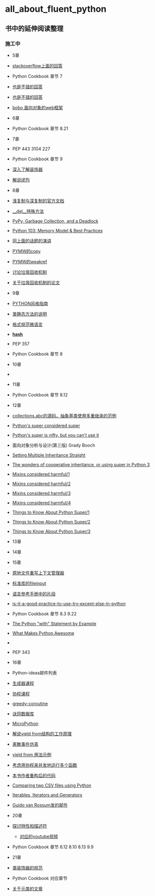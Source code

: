 # all_about_fluent_python

## 书中的延伸阅读整理

### 施工中

- 5章
- [stackoverflow上面的回答](https://stackoverflow.com/questions/3038033/what-are-good-uses-for-python3s-function-annotations)
- Python Cookbook 章节 7
- [也是不错的回答](https://stackoverflow.com/questions/13784713/what-good-are-python-function-annotations)
- [也是不错的回答](https://stackoverflow.com/questions/3252228/python-why-is-functools-partial-necessary)
- [bobo 面向对象的web框架](http://bobo.readthedocs.io/en/latest/)


- 6章
- Python Cookbook 章节 8.21


- 7章
- PEP 443 3104 227
- Python Cookbook 章节 9
- [深入了解装饰器](https://github.com/GrahamDumpleton/wrapt/tree/develop/blog)
- [解说闭包](http://effbot.org/zone/closure.html)


- 8章
- [浅复制与深复制的官方文档](http://docs.python/3/library/copy.html)
- [__del__特殊方法](http://docs.python/3/reference/datamodel.html#object.__del__)
- [PyPy, Garbage Collection, and a Deadlock](http://emptysqua.re/blog/pypy-garbage-collection-and-a-deadlock/)
- [Python 103: Memory Model & Best Practices](http://conferences.oreilly.com/oscon/oscon2013/public/schedule/detail/29374)
- [同上面的话题的演讲](http://www.youtube.com/watch?v=HHFCFJSPWrI)
- [PYMW的copy](http://pymotw.com/3/copy/)
- [PYMW的weakref](http://pymotw.com/3/weakref/)
- [讨论垃圾回收机制](http://effbot.org/pyfaq/how-does-python-manage-memory.htm)
- [关于垃圾回收机制的论文](http://thp.io/2012/python-gc/python_gc_final_2012-01-22.pdf)


- 9章
- [PYTHON风格指南](http://pythonpaste.org/StyleGuide.html)
- [类静态方法的说明](https://julien.danjou.info/blog/2013/guide-python-static-class-abstract-methods)
- [格式规范微语言](http://docs.python.org/3/3library/string.html#formatspec)
- [__hash__](https://docs.python.org/3/reference/datamodel.html)
- PEP 357
- Python Cookbook 章节 8


- 10章
- []()


- 11章
- Python Cookbook 章节 8.12


- 12章
- [collections.abc的源码，抽象基类使用多重继承的范例](https://github.com/python/cpython/blob/3.6/Lib/_collections_abc.py)
- [Python's super considered super](https://rhettinger.wordpress.com/2011/05/26/super-considered-super/)
- [Python's super is nifty, but you can't use it](https://fuhm.net/super-harmful/)
- 面向对象分析与设计(第三版) Grady Booch
- [Setting Multiple Inheritance Straight](http://www.artima.com/weblogs/viewpost.jsp?thread=246488)
- [The wonders of cooperative inheritance, or using super in Python 3](http://www.artima.com/weblogs/viewpost.jsp?thread=281127)
- [Mixins considered harmful/1](http://www.artima.com/weblogs/viewpost.jsp?thread=246341)
- [Mixins considered harmful/2](http://www.artima.com/weblogs/viewpost.jsp?thread=246483)
- [Mixins considered harmful/3](http://www.artima.com/weblogs/viewpost.jsp?thread=254367)
- [Mixins considered harmful/4](http://www.artima.com/weblogs/viewpost.jsp?thread=254507)
- [Things to Know About Python Super/1](http://www.artima.com/weblogs/viewpost.jsp?thread=236275)
- [Things to Know About Python Super/2](http://www.artima.com/weblogs/viewpost.jsp?thread=236278)
- [Things to Know About Python Super/3](http://www.artima.com/weblogs/viewpost.jsp?thread=237121)


- 13章


- 14章


- 15章
- [原地文件重写上下文管理器](http://www.zopatista.com/python/2013/11/26/inplace-file-rewriting/)
- [标准库的fileinput](https://docs.python.org/3/library/fileinput.html#fileinput.input)
- [语言参考手册中的片段](https://docs.python.org/3/reference/compound_stmts.html)
- [is-it-a-good-practice-to-use-try-except-else-in-python](http://stackoverflow.com/questions/16138232/is-it-a-good-practice-to-use-try-except-else-in-python)
- Python Cookbook 章节 8.3 9.22
- [The Python "with" Statement by Example](http://preshing.com/20110920/the-python-with-statement-by-example/)
- [What Makes Python Awesome ](http://pyvideo.org/video/1669/keynote-3)
- [](https://speakerdeck.com/pyconslides/transforming-code-into-beautiful-idiomatic-python-by-raymond-hettinger-1?slice=34)
- PEP 343


- 16章
- Python-ideas邮件列表
- [生成器课程](http://www.dabeaz.com/generators/)
- [协程课程](http://www.dabeaz.com/coroutines/)
- [greedy-coroutine](http://seriously.donusethiscode.com/2013/05/01/greedy-coroutine.html)
- [诀窍数据库](https://code.activestate.com/recipes/tags/coroutine/)
- [MicroPython](http://micropython.org/)
- [解说yield from结构的工作原理](http://flupy.org/resources/yield-from.pdf)
- [离散事件仿真](http://simpy.readthedocs.io/en/latest/index.html)
- [yield from 用法示例](http://www.cosc.canterbury.ac.nz/greg.ewing/python/yield-from/yield_from.html)
- [考虑用协程来并发地运行多个函数](http://www.effectivepython.com/2015/03/10/consider-coroutines-to-run-many-functions-concurrently/)
- [本书作者重构后的代码](https://gist.github.com/ramalho/da5590bc38973408839)
- [Comparing two CSV files using Python](https://mail.python.org/pipermail/tutor/2015-February/104200.html)
- [Iterables, Iterators and Generators](http://nbviewer.jupyter.org/github/wardi/iterables-iterators-generators/blob/master/Iterables,%20Iterators,%20Generators.ipynb)
- [Guido van Rossum发的邮件]()


- 20章
- [探讨特性和描述符](http://www.aleax.it/Python/nylug05_om.pdf)
    - [对应的youtube视频](http://www.youtube.com/watch?v=VOzvpHoYQoo)   
- Python Cookbook 章节 6.12 8.10 8.13 9.9


- 21章
- [类装饰器的规范](http://www.youtube.com/watch?v=cAGliEJV9_o)
- Python Cookbook 对应章节
- [关于元类的文章](http://www.viodspace.org.uk/python/articles/metaclasses.shtml)
